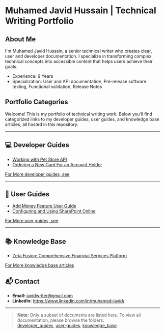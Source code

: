 # Muhamed Javid Hussain | Technical Writing Portfolio

## About Me

I'm Muhamed Javid Hussain, a senior technical writer who creates clear, user and developer documentation. I specialize in transforming complex technical concepts into accessible content that helps users achieve their goals.

- Experience: 9 Years
- Specialization: User and API documentation, Pre-release software testing, Functional validation, Release Notes


## Portfolio Categories

Welcome! This is my portfolio of technical writing work. Below you'll find categorized links to my developer guides, user guides, and knowledge base articles, all hosted in this repository.

---

## 💻 Developer Guides

- [Working with Pet Store API](https://github.com/Javeed-Writer/Portfolio/blob/main/developer_guides/rest_api_pet_store.md)
- [Ordering a New Card For an Account Holder](https://github.com/Javeed-Writer/Portfolio/blob/main/developer_guides/rest_api_ordering_a_new_card_zeta.md)

[For More developer guides, see](https://github.com/Javeed-Writer/Portfolio/tree/main/developer_guides)

---

## 📖 User Guides

- [Add Money Feature User Guide](https://github.com/Javeed-Writer/Portfolio/blob/main/user-guides/zeta_add_money_guide.md)
- [Configuring and Using SharePoint Online](https://github.com/Javeed-Writer/Portfolio/blob/main/user-guides/using_sharepoint_online.md)

[For More user guides, see](https://github.com/Javeed-Writer/Portfolio/tree/main/user-guides)

---

## 📚 Knowledge Base

- [Zeta Fusion: Comprehensive Financial Services Platform](https://github.com/Javeed-Writer/Portfolio/blob/main/knowledge_base/zeta_fusion.md)

[For More knowledge base articles](https://github.com/Javeed-Writer/Portfolio/tree/main/knowledge_base)

## 📬 Contact

- **Email:** javidwriter@gmail.com
- **LinkedIn:** https://www.linkedin.com/in/muhamed-javid/

---

> **Note:** Only a subset of documents are listed here. To view all documentation, please browse the folders:  
> [developer_guides](https://github.com/Javeed-Writer/Portfolio/tree/main/developer_guides), [user-guides](https://github.com/Javeed-Writer/Portfolio/tree/main/user-guides), [knowledge_base](https://github.com/Javeed-Writer/Portfolio/tree/main/knowledge_base).

